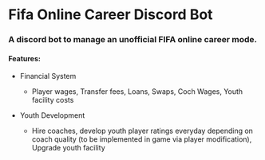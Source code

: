 # Fifa Online Career Discord Bot
### A discord bot to manage an unofficial FIFA online career mode.

#### Features:

* Financial System
  * Player wages, Transfer fees, Loans, Swaps, Coch Wages, Youth facility costs

* Youth Development
  * Hire coaches, develop youth player ratings everyday depending on coach quality (to be implemented in game via player modification), Upgrade youth facility

